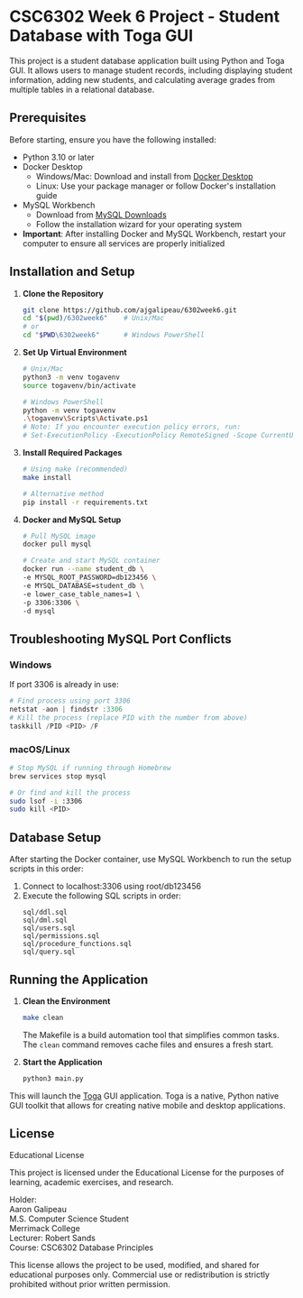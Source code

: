 # CSC6302 Week 6 Project - Student Database with Toga GUI

This project is a student database application built using Python and Toga GUI. It allows users to manage student records, including displaying student information, adding new students, and calculating average grades from multiple tables in a relational database.

## Prerequisites

Before starting, ensure you have the following installed:

- Python 3.10 or later
- Docker Desktop
  - Windows/Mac: Download and install from [Docker Desktop](https://docs.docker.com/desktop/)
  - Linux: Use your package manager or follow Docker's installation guide
- MySQL Workbench
  - Download from [MySQL Downloads](https://dev.mysql.com/downloads/workbench/)
  - Follow the installation wizard for your operating system
- **Important**: After installing Docker and MySQL Workbench, restart your computer to ensure all services are properly initialized

## Installation and Setup

1. **Clone the Repository**
   ```bash
   git clone https://github.com/ajgalipeau/6302week6.git
   cd "$(pwd)/6302week6"    # Unix/Mac
   # or
   cd "$PWD\6302week6"      # Windows PowerShell
   ```

2. **Set Up Virtual Environment**
   ```bash
   # Unix/Mac
   python3 -m venv togavenv
   source togavenv/bin/activate

   # Windows PowerShell
   python -m venv togavenv
   .\togavenv\Scripts\Activate.ps1
   # Note: If you encounter execution policy errors, run:
   # Set-ExecutionPolicy -ExecutionPolicy RemoteSigned -Scope CurrentUser
   ```

3. **Install Required Packages**
   ```bash
   # Using make (recommended)
   make install
   
   # Alternative method
   pip install -r requirements.txt
   ```

4. **Docker and MySQL Setup**
   ```bash
   # Pull MySQL image
   docker pull mysql

   # Create and start MySQL container
   docker run --name student_db \
   -e MYSQL_ROOT_PASSWORD=db123456 \
   -e MYSQL_DATABASE=student_db \
   -e lower_case_table_names=1 \
   -p 3306:3306 \
   -d mysql
   ```

## Troubleshooting MySQL Port Conflicts

### Windows
If port 3306 is already in use:
```powershell
# Find process using port 3306
netstat -aon | findstr :3306
# Kill the process (replace PID with the number from above)
taskkill /PID <PID> /F
```

### macOS/Linux
```bash
# Stop MySQL if running through Homebrew
brew services stop mysql

# Or find and kill the process
sudo lsof -i :3306
sudo kill <PID>
```

## Database Setup
After starting the Docker container, use MySQL Workbench to run the setup scripts in this order:
1. Connect to localhost:3306 using root/db123456
2. Execute the following SQL scripts in order:
   ```
   sql/ddl.sql
   sql/dml.sql
   sql/users.sql
   sql/permissions.sql
   sql/procedure_functions.sql
   sql/query.sql
   ```

## Running the Application

1. **Clean the Environment**
   ```bash
   make clean
   ```
   The Makefile is a build automation tool that simplifies common tasks. The `clean` command removes cache files and ensures a fresh start.

2. **Start the Application**
   ```bash
   python3 main.py
   ```

This will launch the [Toga](https://toga.readthedocs.io/en/stable/) GUI application. Toga is a native, Python native GUI toolkit that allows for creating native mobile and desktop applications.

## License

Educational License

This project is licensed under the Educational License for the purposes of learning, academic exercises, and research.

Holder:  
Aaron Galipeau  
M.S. Computer Science Student  
Merrimack College  
Lecturer: Robert Sands  
Course: CSC6302 Database Principles

This license allows the project to be used, modified, and shared for educational purposes only. Commercial use or redistribution is strictly prohibited without prior written permission.